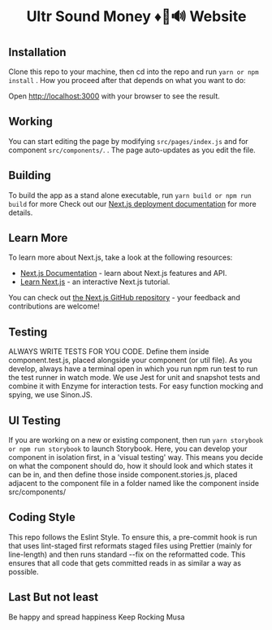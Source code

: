 <h1 align="center">Ultr Sound Money ♦🦇🔊 Website </h1>

## Installation

Clone this repo to your machine, then cd into the repo and run
`yarn or npm install` . How you proceed after that depends on what you want to do:

Open [http://localhost:3000](http://localhost:3000) with your browser to see the result.

## Working

You can start editing the page by modifying `src/pages/index.js` and for component `src/components/`.
. The page auto-updates as you edit the file.

## Building

To build the app as a stand alone executable, run `yarn build or npm run build`
for more Check out our [Next.js deployment documentation](https://nextjs.org/docs/deployment) for more details.

## Learn More

To learn more about Next.js, take a look at the following resources:

- [Next.js Documentation](https://nextjs.org/docs) - learn about Next.js features and API.
- [Learn Next.js](https://nextjs.org/learn) - an interactive Next.js tutorial.

You can check out [the Next.js GitHub repository](https://github.com/zeit/next.js/) - your feedback and contributions are welcome!

## Testing

ALWAYS WRITE TESTS FOR YOU CODE. Define them inside component.test.js, placed alongside your component (or util file). As you develop, always have a terminal open in which you run npm run test to run the test runner in watch mode. We use Jest for unit and snapshot tests and combine it with Enzyme for interaction tests. For easy function mocking and spying, we use Sinon.JS.

## UI Testing

If you are working on a new or existing component, then run `yarn storybook or npm run storybook` to launch Storybook. Here, you can develop your component in isolation first, in a 'visual testing' way. This means you decide on what the component should do, how it should look and which states it can be in, and then define those inside component.stories.js, placed adjacent to the component file in a folder named like the component inside src/components/

## Coding Style

This repo follows the Eslint Style. To ensure this, a pre-commit hook is run that uses lint-staged first reformats staged files using Prettier (mainly for line-length) and then runs standard --fix on the reformatted code. This ensures that all code that gets committed reads in as similar a way as possible.

## Last But not least

Be happy and spread happiness
Keep Rocking
Musa